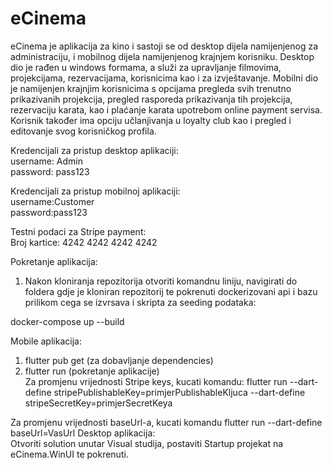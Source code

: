# eCinema

eCinema je aplikacija za kino i sastoji se od desktop dijela namijenjenog za administraciju, i mobilnog dijela namijenjenog krajnjem korisniku.
Desktop dio je rađen u windows formama, a služi za upravljanje filmovima, projekcijama, rezervacijama, korisnicima kao i za izvještavanje.
Mobilni dio je namijenjen krajnjim korisnicima s opcijama pregleda svih trenutno prikazivanih projekcija, pregled rasporeda prikazivanja tih projekcija, 
rezervaciju karata, kao i plaćanje karata upotrebom online payment servisa. Korisnik također ima opciju učlanjivanja u loyalty club kao i pregled i editovanje svog korisničkog profila. 

Kredencijali za pristup desktop aplikaciji:  
username: Admin  
password: pass123

Kredencijali za pristup mobilnoj aplikaciji:  
username:Customer  
password:pass123  

Testni podaci za Stripe payment:  
Broj kartice: 4242 4242 4242 4242

Pokretanje aplikacija: 

1. Nakon kloniranja repozitorija otvoriti komandnu liniju, navigirati do foldera gdje je kloniran repozitorij te pokrenuti dockerizovani api i bazu prilikom cega se izvrsava i skripta za seeding podataka:  

docker-compose up --build  

 Mobile aplikacija:  
 1. flutter pub get (za dobavljanje dependencies)  
 2. flutter run  (pokretanje aplikacije)  
 Za promjenu vrijednosti Stripe keys, kucati komandu: flutter run --dart-define stripePublishableKey=primjerPublishableKljuca --dart-define 
 stripeSecretKey=primjerSecretKeya

 Za promjenu vrijednosti baseUrl-a, kucati komandu flutter run --dart-define baseUrl=VasUrl
 Desktop aplikacija:  
 Otvoriti solution unutar Visual studija, postaviti Startup projekat na eCinema.WinUI te pokrenuti. 

